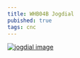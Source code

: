 ```yaml
---
title: WHB04B Jogdial
pubished: true
tags: cnc
---
```

> 

[![jogdial image](https://m.media-amazon.com/images/I/51aMloZ7R1L._AC_UL480_QL65_.jpg)](https://www.amazon.fr/RATTMMOTOR-T%C3%A9l%C3%A9commande-commande-G%C3%A9n%C3%A9rateur-dimpulsion/dp/B08KFWD2GX?__mk_fr_FR=%C3%85M%C3%85%C5%BD%C3%95%C3%91&crid=2BEWUMU2W4RT4&dib=eyJ2IjoiMSJ9.llGgj8ytncLxvp2XvzHLFi1FTYkjLxMeLmFlGKUlyN4lMHjI2glzfJj3xfF26q-tr0U-XIHGb_wrckrtZCsR_hGgBG5fn_IhT1gtbtyYrFAcKkTumMRkYeOroBSaQESdwGK_DPU7Myfx-TdWlNY1vIo3Fk1zhRDXd3x6DDDL12tyNFxTfp-colwsJtjXVoIOO0Q_jU62anEoKEwKmIEOA29OL0U6-YA6mCVmpQKFQSr2MFyHshMv9wx2hiFvxuFXGp1v9tL40cSsvunWlbYg00_Lg7Y52YOprc_8Go5-G1k.soD_a-Qp7n8FCGJ7wQEi1uCWzSzqq-MNXGK9T-_IVEs&dib_tag=se&keywords=WHB04B&qid=1747425561&sprefix=whb04b%2Caps%2C84&sr=8-5&th=1)